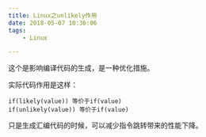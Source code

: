 ```yaml
---
title: Linux之unlikely作用
date: 2018-05-07 10:36:06
tags:
	- Linux

---
```




这个是影响编译代码的生成，是一种优化措施。

实际代码作用是这样：

```
if(likely(value)) 等价于if(value)
if(unlikely(value)) 等价于if(value)
```

只是生成汇编代码的时候，可以减少指令跳转带来的性能下降。



